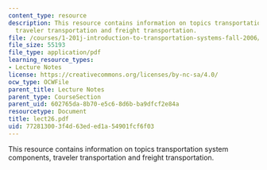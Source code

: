 ```yaml
---
content_type: resource
description: This resource contains information on topics transportation system components,
  traveler transportation and freight transportation.
file: /courses/1-201j-introduction-to-transportation-systems-fall-2006/772813003f4d63eded1a54901fcf6f03_lect26.pdf
file_size: 55193
file_type: application/pdf
learning_resource_types:
- Lecture Notes
license: https://creativecommons.org/licenses/by-nc-sa/4.0/
ocw_type: OCWFile
parent_title: Lecture Notes
parent_type: CourseSection
parent_uid: 602765da-8b70-e5c6-8d6b-ba9dfcf2e84a
resourcetype: Document
title: lect26.pdf
uid: 77281300-3f4d-63ed-ed1a-54901fcf6f03
---
```

This resource contains information on topics transportation system components, traveler transportation and freight transportation.